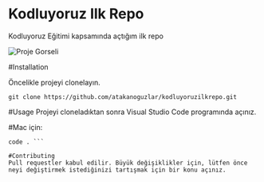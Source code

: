 # Kodluyoruz Ilk Repo
Kodluyoruz Eğitimi kapsamında açtığım ilk repo

![Proje Gorseli](https://www.photobox.co.uk/my/photo?album_id=6572374601&photo_id=504801398631)

#Installation

Öncelikle projeyi clonelayın.

`git clone https://github.com/atakanoguzlar/kodluyoruzilkrepo.git`

#Usage
Projeyi cloneladıktan sonra Visual Studio Code programında açınız.

#Mac için:

```cd kodluyoruzilkrepo
code . ```

#Contributing
Pull requestler kabul edilir. Büyük değişiklikler için, lütfen önce neyi değiştirmek istediğinizi tartışmak için bir konu açınız.
